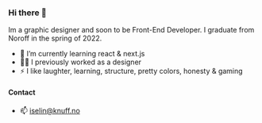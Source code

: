 ### Hi there 👋

Im a graphic designer and soon to be Front-End Developer. I graduate from Noroff in the spring of 2022.

- 🌱 I’m currently learning react & next.js
- 👩‍🎨 I previously worked as a designer
- ⚡ I like laughter, learning, structure, pretty colors, honesty & gaming

#### Contact

- 📫 iselin@knuff.no

<!--
**Iselinklementin/Iselinklementin** is a ✨ _special_ ✨ repository because its `README.md` (this file) appears on your GitHub profile.

Here are some ideas to get you started:

- 🔭 I’m currently working on ...

- 👯 I’m looking to collaborate on ...
- 🤔 I’m looking for help with ...
- 💬 Ask me about ...
- 😄 Pronouns: ...
- ⚡ Fun fact: ...
-->
